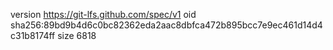 version https://git-lfs.github.com/spec/v1
oid sha256:89bd9b4d6c0bc82362eda2aac8dbfca472b895bcc7e9ec461d14d4c31b8174ff
size 6818
